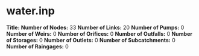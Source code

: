 # water.inp
**Title:** 
**Number of Nodes:** 33
**Number of Links:** 20
**Number of Pumps:** 0
**Number of Weirs:** 0
**Number of Orifices:** 0
**Number of Outfalls:** 0
**Number of Storages:** 0
**Number of Outlets:** 0
**Number of Subcatchments:** 0
**Number of Raingages:** 0
